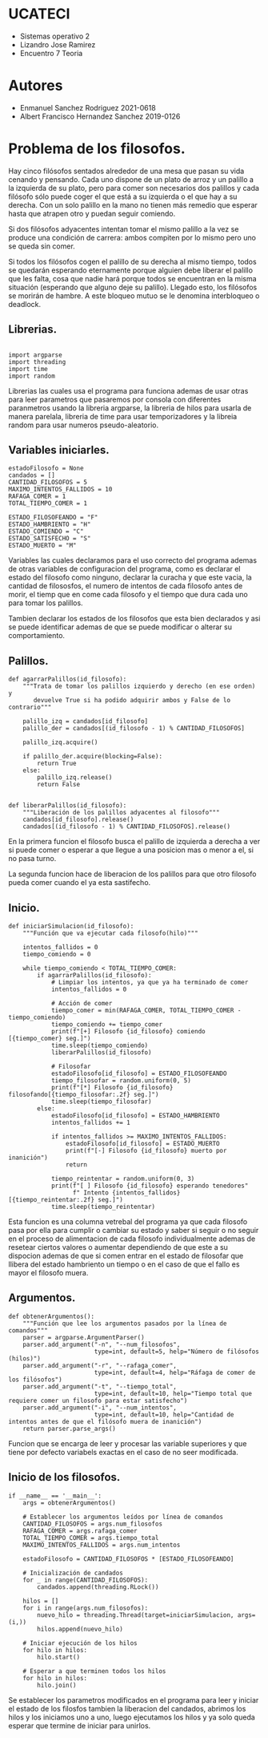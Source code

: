 # UCATECI
- Sistemas operativo 2
- Lizandro Jose Ramirez
- Encuentro 7 Teoria

# Autores
- Enmanuel Sanchez Rodriguez 2021-0618
- Albert Francisco Hernandez Sanchez 2019-0126

# Problema de los filosofos.

Hay cinco filósofos sentados alrededor de una mesa que pasan su vida cenando y pensando. Cada uno dispone de un plato de arroz y un palillo a la izquierda de su plato, pero para comer son necesarios dos palillos y cada filósofo sólo puede coger el que está a su izquierda o el que hay a su derecha. Con un solo palillo en la mano no tienen más remedio que esperar hasta que atrapen otro y puedan seguir comiendo.

Si dos filósofos adyacentes intentan tomar el mismo palillo a la vez se produce una condición de carrera: ambos compiten por lo mismo pero uno se queda sin comer.

Si todos los filósofos cogen el palillo de su derecha al mismo tiempo, todos se quedarán esperando eternamente porque alguien debe liberar el palillo que les falta, cosa que nadie hará porque todos se encuentran en la misma situación (esperando que alguno deje su palillo). Llegado esto, los filósofos se morirán de hambre. A este bloqueo mutuo se le denomina interbloqueo o deadlock.

## Librerias.

~~~
~~~

~~~
import argparse
import threading
import time
import random
~~~

Librerias las cuales usa el programa para funciona ademas de usar otras para leer parametros que pasaremos por consola con diferentes paranmetros usando la libreria argparse, la libreria de hilos para usarla de manera parelala, libreria de time para usar temporizadores y la libreia random para usar numeros pseudo-aleatorio.

## Variables iniciarles.

~~~
estadoFilosofo = None
candados = []
CANTIDAD_FILOSOFOS = 5
MAXIMO_INTENTOS_FALLIDOS = 10 
RAFAGA_COMER = 1
TOTAL_TIEMPO_COMER = 1  

ESTADO_FILOSOFEANDO = "F"
ESTADO_HAMBRIENTO = "H"
ESTADO_COMIENDO = "C"
ESTADO_SATISFECHO = "S"
ESTADO_MUERTO = "M"
~~~

Variables las cuales declaramos para el uso correcto del programa ademas de otras variables de configuracion del programa, como es declarar el estado del filosofo como ninguno, declarar la curacha y que este vacia, la cantidad de filososfos, el numero de intentos de cada filosofo antes de morir, el tiemp que en come cada filosofo y el tiempo que dura cada uno para tomar los palillos.

Tambien declarar los estados de los filosofos que esta bien declarados y asi se puede identificar ademas de que se puede modificar o alterar su comportamiento.

## Palillos.
~~~
def agarrarPalillos(id_filosofo):
    """Trata de tomar los palillos izquierdo y derecho (en ese orden) y 
       devuelve True si ha podido adquirir ambos y False de lo contrario"""

    palillo_izq = candados[id_filosofo]
    palillo_der = candados[(id_filosofo - 1) % CANTIDAD_FILOSOFOS]

    palillo_izq.acquire()

    if palillo_der.acquire(blocking=False):
        return True
    else:
        palillo_izq.release()
        return False


def liberarPalillos(id_filosofo):
    """Liberación de los palillos adyacentes al filosofo"""
    candados[id_filosofo].release()
    candados[(id_filosofo - 1) % CANTIDAD_FILOSOFOS].release()
~~~
En la primera funcion el filosofo busca el palillo de izquierda a derecha a ver si puede comer o esperar a que llegue a una posicion mas o menor a el, si no pasa turno.

La segunda funcion hace de liberacion de los palillos para que otro filosofo pueda comer cuando el ya esta sastifecho.


## Inicio.
~~~
def iniciarSimulacion(id_filosofo):
    """Función que va ejecutar cada filosofo(hilo)"""

    intentos_fallidos = 0
    tiempo_comiendo = 0

    while tiempo_comiendo < TOTAL_TIEMPO_COMER:
        if agarrarPalillos(id_filosofo):
            # Limpiar los intentos, ya que ya ha terminado de comer
            intentos_fallidos = 0

            # Acción de comer
            tiempo_comer = min(RAFAGA_COMER, TOTAL_TIEMPO_COMER - tiempo_comiendo)
            tiempo_comiendo += tiempo_comer
            print(f"[+] Filosofo {id_filosofo} comiendo [{tiempo_comer} seg.]")
            time.sleep(tiempo_comiendo)
            liberarPalillos(id_filosofo)

            # Filosofar
            estadoFilosofo[id_filosofo] = ESTADO_FILOSOFEANDO
            tiempo_filosofar = random.uniform(0, 5)
            print(f"[*] Filosofo {id_filosofo} filosofando[{tiempo_filosofar:.2f} seg.]")
            time.sleep(tiempo_filosofar)
        else:
            estadoFilosofo[id_filosofo] = ESTADO_HAMBRIENTO
            intentos_fallidos += 1

            if intentos_fallidos >= MAXIMO_INTENTOS_FALLIDOS:
                estadoFilosofo[id_filosofo] = ESTADO_MUERTO
                print(f"[-] Filosofo {id_filosofo} muerto por inanición")
                return
            
            tiempo_reintentar = random.uniform(0, 3)
            print(f"[ ] Filosofo {id_filosofo} esperando tenedores"
                  f" Intento {intentos_fallidos} [{tiempo_reintentar:.2f} seg.]")
            time.sleep(tiempo_reintentar)
~~~

Esta funcion es una columna vetrebal del programa ya que cada filosofo pasa por ella para cumplir o cambiar su estado y saber si seguir o no seguir en el proceso de alimentacion de cada filosofo individualmente ademas de resetear ciertos valores o aumentar dependiendo de que este a su dispocion ademas de que si comen entrar en el estado de filosofar que llibera del estado hambriento un tiempo o en el caso de que el fallo es mayor el filosofo muera.


## Argumentos.
~~~
def obtenerArgumentos():
    """Función que lee los argumentos pasados por la línea de comandos"""
    parser = argparse.ArgumentParser()
    parser.add_argument("-n", "--num_filosofos", 
                        type=int, default=5, help="Número de filósofos (hilos)")
    parser.add_argument("-r", "--rafaga_comer", 
                        type=int, default=4, help="Ráfaga de comer de los filósofos")
    parser.add_argument("-t", "--tiempo_total", 
                        type=int, default=10, help="Tiempo total que requiere comer un filosofo para estar satisfecho")
    parser.add_argument("-i", "--num_intentos", 
                        type=int, default=10, help="Cantidad de intentos antes de que el filósofo muera de inanición")
    return parser.parse_args()
~~~

Funcion que se encarga de leer y procesar las variable superiores y que tiene por defecto variabels exactas en el caso de no seer modificada.


## Inicio de los filosofos.

~~~
if __name__ == '__main__':
    args = obtenerArgumentos()

    # Establecer los argumentos leídos por línea de comandos
    CANTIDAD_FILOSOFOS = args.num_filosofos
    RAFAGA_COMER = args.rafaga_comer
    TOTAL_TIEMPO_COMER = args.tiempo_total
    MAXIMO_INTENTOS_FALLIDOS = args.num_intentos

    estadoFilosofo = CANTIDAD_FILOSOFOS * [ESTADO_FILOSOFEANDO]

    # Inicialización de candados
    for _ in range(CANTIDAD_FILOSOFOS):
        candados.append(threading.RLock())

    hilos = []
    for i in range(args.num_filosofos):
        nuevo_hilo = threading.Thread(target=iniciarSimulacion, args=(i,))
        hilos.append(nuevo_hilo)
    
    # Iniciar ejecución de los hilos
    for hilo in hilos:
        hilo.start()

    # Esperar a que terminen todos los hilos
    for hilo in hilos:
        hilo.join()

~~~

Se establecer los parametros modificados en el programa para leer y iniciar el estado de los filosfos  tambien la liberacion del candados, abrimos los hilos y los iniciamos uno a uno, luego ejecutamos los hilos y ya solo queda esperar que termine de iniciar para unirlos.
